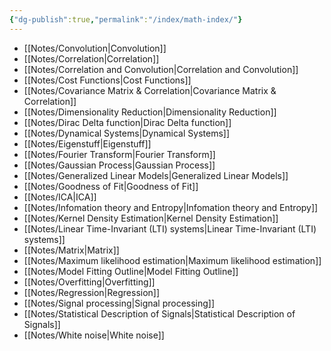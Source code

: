 ```yaml
---
{"dg-publish":true,"permalink":"/index/math-index/"}
---
```


- [[Notes/Convolution\|Convolution]]
- [[Notes/Correlation\|Correlation]]
- [[Notes/Correlation and Convolution\|Correlation and Convolution]]
- [[Notes/Cost Functions\|Cost Functions]]
- [[Notes/Covariance Matrix & Correlation\|Covariance Matrix & Correlation]]
- [[Notes/Dimensionality Reduction\|Dimensionality Reduction]]
- [[Notes/Dirac Delta function\|Dirac Delta function]]
- [[Notes/Dynamical Systems\|Dynamical Systems]]
- [[Notes/Eigenstuff\|Eigenstuff]]
- [[Notes/Fourier Transform\|Fourier Transform]]
- [[Notes/Gaussian Process\|Gaussian Process]]
- [[Notes/Generalized Linear Models\|Generalized Linear Models]]
- [[Notes/Goodness of Fit\|Goodness of Fit]]
- [[Notes/ICA\|ICA]]
- [[Notes/Infomation theory and Entropy\|Infomation theory and Entropy]]
- [[Notes/Kernel Density Estimation\|Kernel Density Estimation]]
- [[Notes/Linear Time-Invariant (LTI) systems\|Linear Time-Invariant (LTI) systems]]
- [[Notes/Matrix\|Matrix]]
- [[Notes/Maximum likelihood estimation\|Maximum likelihood estimation]]
- [[Notes/Model Fitting Outline\|Model Fitting Outline]]
- [[Notes/Overfitting\|Overfitting]]
- [[Notes/Regression\|Regression]]
- [[Notes/Signal processing\|Signal processing]]
- [[Notes/Statistical Description of Signals\|Statistical Description of Signals]]
- [[Notes/White noise\|White noise]]
